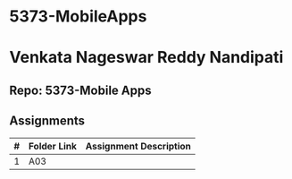 # 5373-MobileApps

# Venkata Nageswar Reddy Nandipati

## Repo: 5373-Mobile Apps

##  Assignments

|   #   | Folder Link | Assignment Description |
| :---: | ----------- | ---------------------- |
|   1   | A03      |           |
